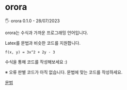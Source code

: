 # orora
🖐️ orora 0.1.0 - 28/07/2023

orora는 수식과 가까운 프로그래밍 언어입니다.

Latex를 문법과 비슷한 코드를 지원합니다.


```
f(x, y) = 3x^2 + 2y - 3
```

수식을 통해 코드를 작성해보세요 :)




※ 오류 판별 코드가 아직 없습니다. 문법에 맞는 코드를 작성하세요.

[문법](docs/grammar.md)

